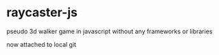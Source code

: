 # raycaster-js
pseudo 3d walker game in javascript without any frameworks or libraries

now attached to local git
